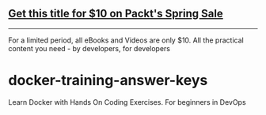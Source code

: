 ## [Get this title for $10 on Packt's Spring Sale](https://www.packt.com/V10838?utm_source=github&utm_medium=packt-github-repo&utm_campaign=spring_10_dollar_2022)
-----
For a limited period, all eBooks and Videos are only $10. All the practical content you need \- by developers, for developers

# docker-training-answer-keys
Learn Docker with Hands On Coding Exercises. For beginners in DevOps
